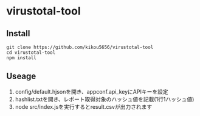 # virustotal-tool

## Install
```
git clone https://github.com/kikou5656/virustotal-tool
cd virustotal-tool
npm install
```

## Useage
1. config/default.hjsonを開き、appconf.api_keyにAPIキーを設定
2. hashlist.txtを開き、レポート取得対象のハッシュ値を記載(1行1ハッシュ値)
3. node src/index.jsを実行するとresult.csvが出力されます
